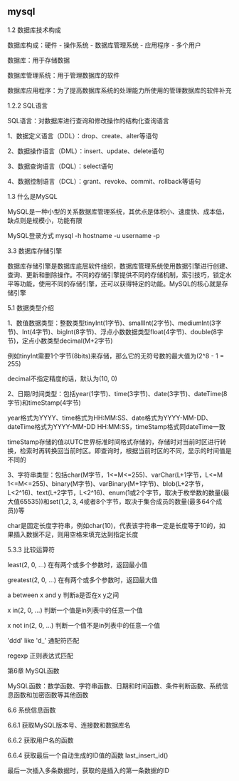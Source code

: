 

## mysql



1.2 数据库技术构成

数据库构成：硬件 - 操作系统 - 数据库管理系统 - 应用程序 - 多个用户

数据库：用于存储数据

数据库管理系统：用于管理数据库的软件

数据库应用程序：为了提高数据库系统的处理能力所使用的管理数据库的软件补充



1.2.2 SQL语言

SQL语言：对数据库进行查询和修改操作的结构化查询语言

1、数据定义语言（DDL）：drop、create、alter等语句

2、数据操作语言（DML）：insert、update、delete语句

3、数据查询语言（DQL）：select语句

4、数据控制语言（DCL）：grant、revoke、commit、rollback等语句




1.3 什么是MySQL

MySQL是一种小型的关系数据库管理系统，其优点是体积小、速度快、成本低，缺点则是规模小，功能有限

MySQL登录方式  mysql -h hostname -u username -p


3.3 数据库存储引擎

数据库存储引擎是数据库底层软件组织，数据库管理系统使用数据引擎进行创建、查询、更新和删除操作。不同的存储引擎提供不同的存储机制，索引技巧，锁定水平等功能，使用不同的存储引擎，还可以获得特定的功能。MySQL的核心就是存储引擎



5.1 数据类型介绍

1、数值数据类型：整数类型tinyInt(1字节)、smallInt(2字节)、mediumInt(3字节)、Int(4字节)、bigInt(8字节)、浮点小数数据类型float(4字节)、double(8字节)，定点小数类型decimal(M+2字节)

例如tinyInt需要1个字节(8bits)来存储，那么它的无符号数的最大值为(2^8 - 1 = 255)

decimal不指定精度的话，默认为(10, 0)

2、日期/时间类型：包括year(1字节)、time(3字节)、date(3字节)、dateTime(8字节)和timeStamp(4字节)

year格式为YYYY、time格式为HH:MM:SS、date格式为YYYY-MM-DD、dateTime格式为YYYY-MM-DD HH:MM:SS，timeStamp格式同dateTime一致

timeStamp存储的值以UTC世界标准时间格式存储的，存储时对当前时区进行转换，检索时再转换回当前时区。即查询时，根据当前时区的不同，显示的时间值是不同的


3、字符串类型：包括char(M字节，1<=M<=255)、varChar(L+1字节，L<=M 1<=M<=255)、binary(M字节)、varBinary(M+1字节)、blob(L+2字节，L<2^16)、text(L+2字节，L<2^16)、enum(1或2个字节，取决于枚举数的数量(最大值65535))和set(1,2, 3, 4或者8个字节，取决于集合成员的数量(最多64个成员))等

char是固定长度字符串，例如char(10)，代表该字符串一定是长度等于10的，如果插入数据不足，则用空格来填充达到指定长度


5.3.3 比较运算符

least(2, 0, ...) 在有两个或多个参数时，返回最小值

greatest(2, 0, ...) 在有两个或多个参数时，返回最大值

a between x and y 判断a是否在x y之间

x in(2, 0, ...) 判断一个值是in列表中的任意一个值

x not in(2, 0, ...) 判断一个值不是in列表中的任意一个值

'ddd' like 'd_'  通配符匹配

regexp 正则表达式匹配



第6章 MySQL函数

MySQL函数：数学函数、字符串函数、日期和时间函数、条件判断函数、系统信息函数和加密函数等其他函数


6.6 系统信息函数

6.6.1 获取MySQL版本号、连接数和数据库名

6.6.2 获取用户名的函数

6.6.4 获取最后一个自动生成的ID值的函数 last_insert_id()

最后一次插入多条数据时，获取的是插入的第一条数据的ID













